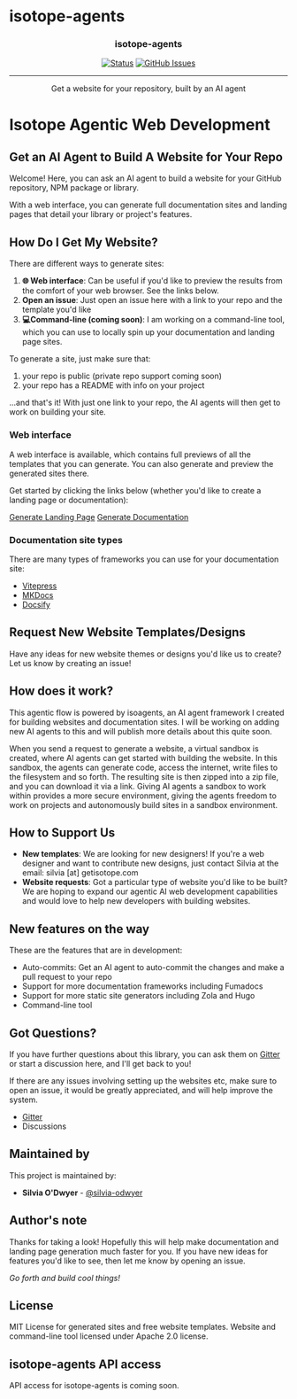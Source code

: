 # isotope-agents

<!-- <p align="center">
  <a href="" rel="noopener">
 <img src=""></a>
</p> -->

<h3 align="center">isotope-agents</h3>

<div align="center">
    
  [![Status](https://img.shields.io/badge/status-active-success.svg?logo=statuspal)]()
  [![GitHub Issues](https://img.shields.io/github/issues/silvia-odwyer/photon.svg?logo=github)](https://github.com/silvia-odwyer/isotope-agents/issues)
  <!-- [![Gitter Chat](https://img.shields.io/gitter/room/silvia-odwyer/isotope-agents?color=cyan&logo=Gitter)](https://gitter.im/isotope/community "Gitter chat") -->


</div>

---

<p align="center"> Get a website for your repository, built by an AI agent
    <br>
</p>


# Isotope Agentic Web Development
## Get an AI Agent to Build A Website for Your Repo

Welcome! Here, you can ask an AI agent to build a website for your GitHub repository, NPM package or library.

With a web interface, you can generate full documentation sites and landing pages that detail your library or project's features.

## How Do I Get My Website?
There are different ways to generate sites:

1. **🌐 Web interface**: Can be useful if you'd like to preview the results from the comfort of your web browser. See the links below.
2. **Open an issue**: Just open an issue here with a link to your repo and the template you'd like
3. **💻Command-line (coming soon)**: I am working on a command-line tool, which you can use to locally spin up your documentation and landing page sites.

To generate a site, just make sure that:
1. your repo is public (private repo support coming soon)
2. your repo has a README with info on your project 

...and that's it! With just one link to your repo, the AI agents will then get to work on building your site.

<!-- ### Command-line tool
Using the command-line tool, you can generate documentation for your sites locally. -->

### Web interface
A web interface is available, which contains full previews of all the templates that you can generate. You can also generate and preview the generated sites there.

Get started by clicking the links below (whether you'd like to create a landing page or documentation):

[Generate Landing Page](https://app.getisotope.com/generate?for=gh_repo_landing&template=lumeryxai)
[Generate Documentation](https://app.getisotope.com/generate?for=gh_repo_docs&framework=vitepress)

<!-- ### Opening an Issue
Simply open an issue here and provide a link to your open-source repo. Then, choose a template from the selection here.

You can export the results to HTML/CSS or Next.js. If there are any other edits you'd like to make, you can ask your assigned AI agent or the maintainer of this repo (who is human!). -->

<!-- ## Preview some sites generated
The sites below are fully-generated using Isotope's AI Agents about the [photon](https://github.com/silvia-odwyer/photon) open-source library: 

- **Vitepress example** - [Preview]()
- **MKDocs example** - [Preview]()
- **Docsify example** - [Preview]()
- **Dark theme landing page** - [Preview]()
- **Light theme landing page** - [Preview]() -->

<!-- ^^^ Add yours above by submitting a PR. (Plus, a showcase gallery is coming soon, where you can showcase your generated pages.) -->

### Documentation site types
There are many types of frameworks you can use for your documentation site:
- [Vitepress](https://app.getisotope.com/generate?for=gh_repo_docs&framework=vitepress)
- [MKDocs](https://app.getisotope.com/generate?for=gh_repo_docs&framework=mkdocs)
- [Docsify](https://app.getisotope.com/generate?for=gh_repo_docs&framework=docsify)

<!-- - **Vitepress** - [Preview]()
- **MKDocs** - [Preview]()
- **Docsify** - [Preview]() -->
<!-- - **Docusaurus** - [Preview]() -->
<!-- - **Fumadocs** - [Preview]() -->

## Request New Website Templates/Designs
Have any ideas for new website themes or designs you'd like us to create? Let us know by creating an issue!

## How does it work?
This agentic flow is powered by isoagents, an AI agent framework I created for building websites and documentation sites. I will be working on adding new AI agents to this and will publish more details about this quite soon.

When you send a request to generate a website, a virtual sandbox is created, where AI agents can get started with building the website. In this sandbox, the agents can generate code, access the internet, write files to the filesystem and so forth. The resulting site is then zipped into a zip file, and you can download it via a link. Giving AI agents a sandbox to work within provides a more secure environment, giving the agents freedom to work on projects and autonomously build sites in a sandbox environment.

## How to Support Us
- **New templates**: We are looking for new designers! If you're a web designer and want to contribute new designs, just contact Silvia at the email: silvia [at] getisotope.com
- **Website requests**: Got a particular type of website you'd like to be built? We are hoping to expand our agentic AI web development capabilities and would love to help new developers with building websites.

<!-- ## Share Your New Website
Want to share your new website with your followers on social media? You'll also get a series of shareables you can use to quickly share to Twitter. -->

<!-- ## Stay up to date
Keep up-to-date on the latest updates by subscribing to our newsletter [here](https://getisotope.com/subscribe). -->

## New features on the way
These are the features that are in development:
- Auto-commits: Get an AI agent to auto-commit the changes and make a pull request to your repo
- Support for more documentation frameworks including Fumadocs
- Support for more static site generators including Zola and Hugo 
- Command-line tool

## Got Questions?
If you have further questions about this library, you can ask them on [Gitter](https://gitter.im/isotope-agents/community) or start a discussion here, and I'll get back to you!

If there are any issues involving setting up the websites etc, make sure to open an issue, it would be greatly appreciated, and will help improve the system.

- [Gitter](https://gitter.im/isotope-agents/community)
- Discussions
<!--- Contact me on Twitter-->

## Maintained by
This project is maintained by:
* **Silvia O'Dwyer** - [@silvia-odwyer](https://github.com/silvia-odwyer)

## Author's note
Thanks for taking a look! Hopefully this will help make documentation and landing page generation much faster for you.
If you have new ideas for features you'd like to see, then let me know by opening an issue. 

*Go forth and build cool things!*

## License
MIT License for generated sites and free website templates.
Website and command-line tool licensed under Apache 2.0 license.

## isotope-agents API access
API access for isotope-agents is coming soon.